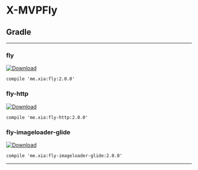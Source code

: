 # X-MVPFly

## Gradle
------

### fly
[ ![Download](https://api.bintray.com/packages/weixia/maven/fly/images/download.svg) ](https://bintray.com/weixia/maven/fly/_latestVersion)
```
compile 'me.xia:fly:2.0.0'
```

### fly-http
[ ![Download](https://api.bintray.com/packages/weixia/maven/fly-http/images/download.svg) ](https://bintray.com/weixia/maven/fly-http/_latestVersion)
```
compile 'me.xia:fly-http:2.0.0'
```

### fly-imageloader-glide
[ ![Download](https://api.bintray.com/packages/weixia/maven/fly-imageloader-glide/images/download.svg) ](https://bintray.com/weixia/maven/fly-imageloader-glide/_latestVersion)
```
compile 'me.xia:fly-imageloader-glide:2.0.0'
```
---
